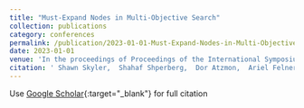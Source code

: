 ```yaml
---
title: "Must-Expand Nodes in Multi-Objective Search"
collection: publications
category: conferences
permalink: /publication/2023-01-01-Must-Expand-Nodes-in-Multi-Objective-Search
date: 2023-01-01
venue: 'In the proceedings of Proceedings of the International Symposium on Combinatorial Search'
citation: ' Shawn Skyler,  Shahaf Shperberg,  Dor Atzmon,  Ariel Felner,  Oren Salzman,  Shao-Hung Chan,  Han Zhang,  Sven Koenig,  William Yeoh,  Carlos Ulloa, &quot;Must-Expand Nodes in Multi-Objective Search.&quot; In the proceedings of Proceedings of the International Symposium on Combinatorial Search, 2023.'
---
```

Use [Google Scholar](https://scholar.google.com/scholar?q=Must+Expand+Nodes+in+Multi+Objective+Search){:target="_blank"} for full citation